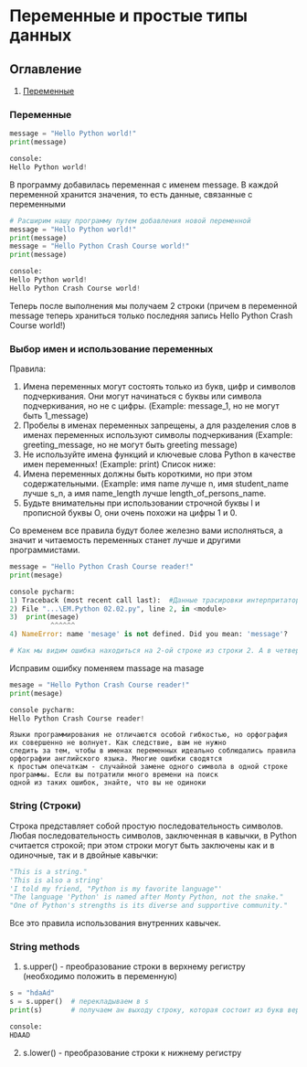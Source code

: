 # Переменные и простые типы данных
## Оглавление 
1) [Переменные](https://github.com/Vinvladi/python3/blob/main/Book%20and%20Lecture%20Good/Eric%20Matthes%20Python%20Crash%20Course%20%202nd%20Edition/Chapters/02.%20%D0%9F%D0%B5%D1%80%D0%B5%D0%BC%D0%B5%D0%BD%D0%BD%D1%8B%D0%B5%20%D0%B8%20%D0%BF%D1%80%D0%BE%D1%81%D1%82%D1%8B%D0%B5%20%D1%82%D0%B8%D0%BF%D1%8B%20%D0%B4%D0%B0%D0%BD%D0%BD%D1%8B%D1%85.md###Переменные)

### Переменные

``` Python
message = "Hello Python world!"
print(message)

console: 
Hello Python world!
```

В программу добавилась переменная с именем message. В каждой переменной хранится значения, то есть данные, связанные с
переменными

``` Python
# Расширим нашу программу путем добавления новой переменной
message = "Hello Python world!"
print(message)
message = "Hello Python Crash Course world!"
print(message)

console:
Hello Python world!
Hello Python Crash Course world!
```
Теперь после выполнения мы получаем 2 строки (причем в переменной message теперь храниться только последняя запись 
Hello Python Crash Course world!)

### Выбор имен и использование переменных 

Правила:
1) Имена переменных могут состоять только из букв, цифр и символов подчеркивания. Они могут начинаться с буквы или символа подчеркивания, но не с цифры. (Example: message_1, но не могут быть 1_message)
2) Пробелы в именах переменных запрещены, а для разделения слов в именах переменных используют символы подчеркивания (Example: greeting_message, но не могут быть greeting message)
3) Не используйте имена функций и ключевые слова Python в качестве имен переменных! (Example: print) Список ниже:
4) Имена переменных должны быть короткими, но при этом содержательными. (Example: имя name лучше n, имя student_name лучше s_n, а имя name_length лучше length_of_persons_name.
5) Будьте внимательны при использовании строчной буквы l и прописной буквы O, они очень похожи на цифры 1 и 0.

Со временем все правила будут более железно вами исполняться, а значит и читаемость переменных станет лучше и другими программистами.

``` Python 
message = "Hello Python Crash Course reader!"
print(mesage)

console pycharm:
1) Traceback (most recent call last):  #Данные трасировки интерпритатор пытается нам помочь
2) File "...\EM.Python 02.02.py", line 2, in <module>
3)  print(mesage)
          ^^^^^^
4) NameError: name 'mesage' is not defined. Did you mean: 'message'?

# Как мы видим ошибка находиться на 2-ой строке из строки 2. А в четвертой строке ошибка, что имя переменной mesage не определена
```
Исправим ошибку поменяем massage на masage
``` Python 
mesage = "Hello Python Crash Course reader!"
print(mesage)

console pycharm:
Hello Python Crash Course reader!
```
```
Языки программирования не отличаются особой гибкостью, но орфография их совершенно не волнует. Как следствие, вам не нужно 
следить за тем, чтобы в именах переменных идеально соблюдались правила орфографии английского языка. Многие ошибки сводятся 
к простым опечаткам - случайной замене одного символа в одной строке программы. Если вы потратили много времени на поиск 
одной из таких ошибок, знайте, что вы не одиноки
```

### String (Строки)
Строка представляет собой простую последовательность символов. Любая последовательность символов, заключенная в кавычки,
в Python считается строкой; при этом строки могут быть заключены как и в одиночные, так и в двойные кавычки:
``` Python
"This is a string."
'This is also a string'
'I told my friend, "Python is my favorite language"'
"The language 'Python' is named after Monty Python, not the snake."
"One of Python's strengths is its diverse and supportive community."
```
Все это правила использования внутренних кавычек.

### String methods
1) s.upper() - преобразование строки в верхнему регистру (необходимо положить в переменную)
``` Python
s = "hdaAd"
s = s.upper()  # перекладываем в s 
print(s)       # получаем ан выходу строку, которая состоит из букв верхнего регистра

console:
HDAAD
```
2) s.lower() - преобразование строки к нижнему регистру